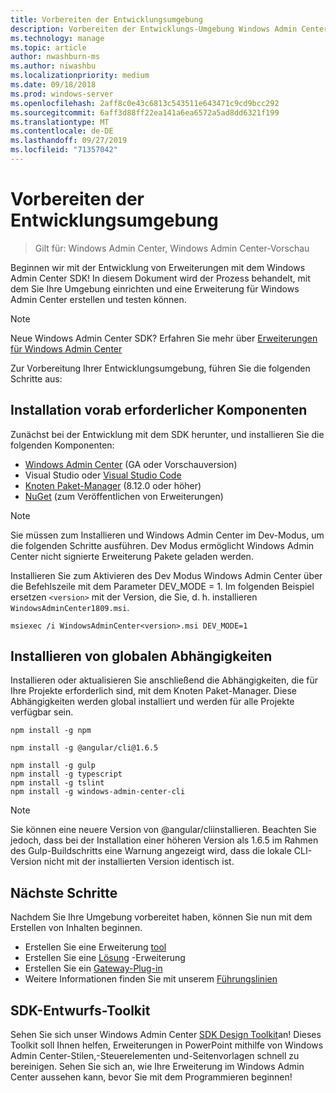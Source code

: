 ```yaml
---
title: Vorbereiten der Entwicklungsumgebung
description: Vorbereiten der Entwicklungs-Umgebung Windows Admin Center SDK (Projekt Honolulu)
ms.technology: manage
ms.topic: article
author: nwashburn-ms
ms.author: niwashbu
ms.localizationpriority: medium
ms.date: 09/18/2018
ms.prod: windows-server
ms.openlocfilehash: 2aff8c0e43c6813c543511e643471c9cd9bcc292
ms.sourcegitcommit: 6aff3d88ff22ea141a6ea6572a5ad8dd6321f199
ms.translationtype: MT
ms.contentlocale: de-DE
ms.lasthandoff: 09/27/2019
ms.locfileid: "71357042"
---
```

# <a name="prepare-your-development-environment"></a>Vorbereiten der Entwicklungsumgebung

>Gilt für: Windows Admin Center, Windows Admin Center-Vorschau

Beginnen wir mit der Entwicklung von Erweiterungen mit dem Windows Admin Center SDK!  In diesem Dokument wird der Prozess behandelt, mit dem Sie Ihre Umgebung einrichten und eine Erweiterung für Windows Admin Center erstellen und testen können.

> [!NOTE]
> Neue Windows Admin Center SDK?  Erfahren Sie mehr über [Erweiterungen für Windows Admin Center](extensibility-overview.md)

Zur Vorbereitung Ihrer Entwicklungsumgebung, führen Sie die folgenden Schritte aus:

## <a name="install-prerequisites"></a>Installation vorab erforderlicher Komponenten

Zunächst bei der Entwicklung mit dem SDK herunter, und installieren Sie die folgenden Komponenten:

* [Windows Admin Center](https://aka.ms/WACDownloadPage) (GA oder Vorschauversion)
* Visual Studio oder [Visual Studio Code](http://code.visualstudio.com)
* [Knoten Paket-Manager](https://npmjs.com/get-npm) (8.12.0 oder höher)
* [NuGet](https://www.nuget.org/downloads) (zum Veröffentlichen von Erweiterungen)

> [!NOTE]
> Sie müssen zum Installieren und Windows Admin Center im Dev-Modus, um die folgenden Schritte ausführen. Dev Modus ermöglicht Windows Admin Center nicht signierte Erweiterung Pakete geladen werden.
>
>  Installieren Sie zum Aktivieren des Dev Modus Windows Admin Center über die Befehlszeile mit dem Parameter DEV_MODE = 1. Im folgenden Beispiel ersetzen ```<version>``` mit der Version, die Sie, d. h. installieren ```WindowsAdminCenter1809.msi```.
>
> ```msiexec /i WindowsAdminCenter<version>.msi DEV_MODE=1```

## <a name="install-global-dependencies"></a>Installieren von globalen Abhängigkeiten

Installieren oder aktualisieren Sie anschließend die Abhängigkeiten, die für Ihre Projekte erforderlich sind, mit dem Knoten Paket-Manager. Diese Abhängigkeiten werden global installiert und werden für alle Projekte verfügbar sein.

```
npm install -g npm

npm install -g @angular/cli@1.6.5

npm install -g gulp
npm install -g typescript
npm install -g tslint
npm install -g windows-admin-center-cli
```

>[!NOTE]
>Sie können eine neuere Version von @angular/cliinstallieren. Beachten Sie jedoch, dass bei der Installation einer höheren Version als 1.6.5 im Rahmen des Gulp-Buildschritts eine Warnung angezeigt wird, dass die lokale CLI-Version nicht mit der installierten Version identisch ist.

## <a name="next-steps"></a>Nächste Schritte

Nachdem Sie Ihre Umgebung vorbereitet haben, können Sie nun mit dem Erstellen von Inhalten beginnen.

- Erstellen Sie eine Erweiterung [tool](develop-tool.md)
- Erstellen Sie eine [Lösung](develop-solution.md) -Erweiterung
- Erstellen Sie ein [Gateway-Plug-in](develop-gateway-plugin.md)
- Weitere Informationen finden Sie mit unserem [Führungslinien](guides.md)

## <a name="sdk-design-toolkit"></a>SDK-Entwurfs-Toolkit

Sehen Sie sich unser Windows Admin Center [SDK Design Toolkit](https://github.com/Microsoft/windows-admin-center-sdk/blob/master/WindowsAdminCenterDesignToolkit.zip)an! Dieses Toolkit soll Ihnen helfen, Erweiterungen in PowerPoint mithilfe von Windows Admin Center-Stilen,-Steuerelementen und-Seitenvorlagen schnell zu bereinigen. Sehen Sie sich an, wie Ihre Erweiterung im Windows Admin Center aussehen kann, bevor Sie mit dem Programmieren beginnen!

